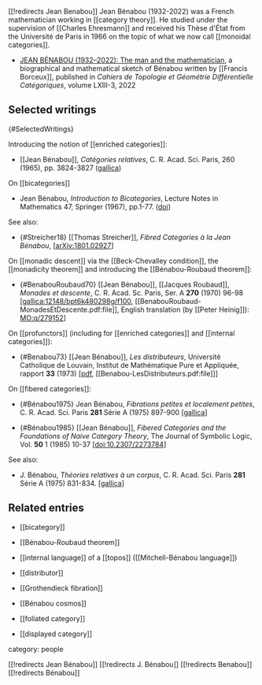 [[!redirects Jean Benabou]]
Jean B&#233;nabou (1932-2022) was a French mathematician working in [[category theory]]. He studied under the supervision of [[Charles Ehresmann]] and received his Thèse d'État  from the Université de Paris in 1966 on the topic of what we now call [[monoidal categories]].

* [JEAN BÉNABOU (1932–2022): The man and the mathematician](http://cahierstgdc.com/wp-content/uploads/2022/07/F.-BORCEUX-LXIII-3.pdf), a biographical and mathematical sketch of Bénabou written by [[Francis Borceux]], published in _Cahiers de Topologie et Géométrie Différentielle Catégoriques_, volume LXIII-3, 2022

## Selected writings
 {#SelectedWritings}


Introducing the notion of [[enriched categories]]:

* [[Jean Bénabou]], *Catégories relatives*, C. R. Acad. Sci. Paris, 260 (1965), pp. 3824-3827 ([gallica](https://gallica.bnf.fr/ark:/12148/bpt6k4019v/f37.item))

On [[bicategories]]

* Jean B&#233;nabou, _Introduction to Bicategories_, Lecture Notes in Mathematics 47, Springer (1967), pp.1-77. ([doi](http://dx.doi.org/10.1007/BFb0074299))

See also:

* {#Streicher18} [[Thomas Streicher]], _Fibred Categories &#224; la Jean Bénabou_,  &lbrack;[arXiv:1801.02927](https://arxiv.org/abs/1801.02927)&rbrack;


On [[monadic descent]] via the [[Beck-Chevalley condition]], the [[monadicity theorem]] and introducing the [[Bénabou-Roubaud theorem]]:

* {#BenabouRoubaud70} [[Jean Bénabou]], [[Jacques Roubaud]], _Monades et descente_, C. R. Acad. Sc. Paris, Ser. A **270**  (1970) 96-98 &lbrack;[gallica:12148/bpt6k480298g/f100](http://gallica.bnf.fr/ark:/12148/bpt6k480298g/f100), [[BenabouRoubaud-MonadesEtDescente.pdf:file]],   English translation (by [[Peter Heinig]]): [MO:q/279152](https://mathoverflow.net/q/279152)&rbrack;

On [[profunctors]] (including for [[enriched categories]] and [[internal categories]]):

* {#Benabou73} [[Jean Bénabou]], *Les distributeurs*, Université Catholique de Louvain, Institut de Mathématique Pure et Appliquée,  rapport **33** (1973) &lbrack;[pdf](http://www.entretemps.asso.fr/maths/DistributeursLouvain.pdf), [[Benabou-LesDistributeurs.pdf:file]]&rbrack;


On [[fibered categories]]:

* {#Bénabou1975} Jean Bénabou, _Fibrations petites et localement petites_, C. R. Acad. Sci. Paris **281** Série A (1975) 897-900 &lbrack;[gallica](http://gallica.bnf.fr/ark:/12148/bpt6k6228235m/f171.image#)&rbrack;

* {#Bénabou1985} [[Jean Bénabou]], *Fibered Categories and the Foundations of Naive Category Theory*,  The Journal of Symbolic Logic, Vol. **50** 1 (1985) 10-37 &lbrack;[doi:10.2307/2273784](http://dx.doi.org/10.2307/2273784)&rbrack;

See also:

* J. Bénabou, _Théories relatives &#224; un corpus_, C. R. Acad. Sci. Paris **281** S&#233;rie A (1975) 831-834. &lbrack;[gallica](http://gallica.bnf.fr/ark:/12148/bpt6k6228235m/f105.image#)&rbrack;


## Related entries

* [[bicategory]]

* [[Bénabou-Roubaud theorem]]

* [[internal language]] of a [[topos]] 
  ([[Mitchell-Bénabou language]])

* [[distributor]]

* [[Grothendieck fibration]]

* [[Bénabou cosmos]]

* [[foliated category]]

* [[displayed category]]

category: people

[[!redirects Jean Bénabou]]
[[!redirects J. Bénabou]]
[[!redirects Benabou]]
[[!redirects Bénabou]]
